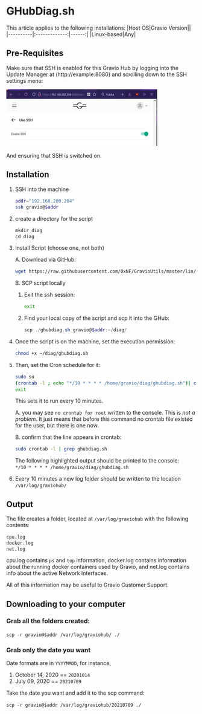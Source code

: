 # GHubDiag.sh

This article applies to the following installations:
|Host OS|Gravio Version||
|----------|:-------------:|------:|
|Linux-based|Any|


## Pre-Requisites
Make sure that SSH is enabled for this Gravio Hub by logging into the Update Manager at (http://example:8080) and scrolling down to the SSH settings menu:

<img src="static/enableSSH.png" height="150" width="400">

And ensuring that SSH is switched on.

## Installation

1. SSH into the machine
    ```bash
    addr="192.168.200.204"
    ssh gravio@$addr
    ```
2. create a directory for the script
    ```
    mkdir diag
    cd diag
    ```

3.  Install Script (choose one, not both)

    A. Download via GitHub: 
    ```bash
    wget https://raw.githubusercontent.com/0xNF/GravioUtils/master/lin/scripts/ghubdiag.sh
    ```
    B. SCP script locally  
    1.  Exit the ssh session:
        ```bash
        exit
        ```
    1. Find your local copy of the script and scp it into the GHub:
        ```powershell
        scp ./ghubdiag.sh gravio@$addr:~/diag/
        ```

4. Once the script is on the machine, set the execution permission:
    ```bash
    chmod +x ~/diag/ghubdiag.sh
    ```
    
4. Then, set the Cron schedule for it:
    ```bash
    sudo su
    (crontab -l ; echo "*/10 * * * * /home/gravio/diag/ghubdiag.sh")| crontab -
    exit
    ```
    This sets it to run every 10 minutes.

    A. you may see `no crontab for root` written to the console. This is _not a problem_. It just means that before this command no crontab file existed for the user, but there is one now.

    B. confirm that the line appears in crontab:
    ```bash
    sudo crontab -l | grep ghubdiag.sh
    ```
    The following highlighted output should be printed to the console:  
    `*/10 * * * * /home/gravio/diag/ghubdiag.sh`
    
    
5. Every 10 minutes a new log folder should be written to the location `/var/log/graviohub/`

## Output

The file creates a folder, located at `/var/log/graviohub` with the following contents:
```
cpu.log
docker.log
net.log
```

cpu.log contains `ps` and `top` information, docker.log contains information about the running docker containers used by Gravio, and net.log contains info about the active Network Interfaces.

All of this information may be useful to Gravio Customer Support.


## Downloading to your computer

### Grab all the folders created:
`scp -r gravio@$addr /var/log/graviohub/ ./`

### Grab only the date you want
Date formats are in `YYYYMMDD`, for instance,   
1. October 14, 2020 == `20201014`  
1. July 09, 2020 == `20210709`

Take the date you want and add it to the scp command:

`scp -r gravio@$addr /var/log/graviohub/20210709 ./`